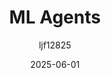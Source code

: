 ﻿---
title: "ML Agents"
date: 2025-06-01
categories: [Note]
tags: [Unity, Unity Package, AI]
author: "ljf12825"
summary: Tutorial of Unity's ML Agents
---

